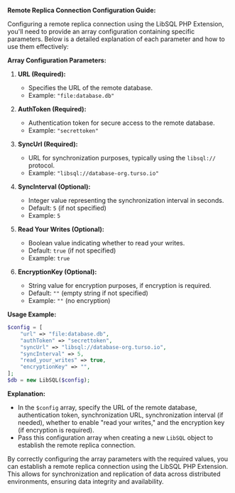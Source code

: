 **Remote Replica Connection Configuration Guide:**

Configuring a remote replica connection using the LibSQL PHP Extension, you'll need to provide an array configuration containing specific parameters. Below is a detailed explanation of each parameter and how to use them effectively:

**Array Configuration Parameters:**

1. **URL (Required):**
   - Specifies the URL of the remote database.
   - Example: `"file:database.db"`

2. **AuthToken (Required):**
   - Authentication token for secure access to the remote database.
   - Example: `"secrettoken"`

3. **SyncUrl (Required):**
   - URL for synchronization purposes, typically using the `libsql://` protocol.
   - Example: `"libsql://database-org.turso.io"`

4. **SyncInterval (Optional):**
   - Integer value representing the synchronization interval in seconds.
   - Default: `5` (if not specified)
   - Example: `5`

5. **Read Your Writes (Optional):**
   - Boolean value indicating whether to read your writes.
   - Default: `true` (if not specified)
   - Example: `true`

6. **EncryptionKey (Optional):**
   - String value for encryption purposes, if encryption is required.
   - Default: `""` (empty string if not specified)
   - Example: `""` (no encryption)

**Usage Example:**

```php
$config = [
    "url" => "file:database.db",
    "authToken" => "secrettoken",
    "syncUrl" => "libsql://database-org.turso.io",
    "syncInterval" => 5,
    "read_your_writes" => true,
    "encryptionKey" => "",
];
$db = new LibSQL($config);
```

**Explanation:**
- In the `$config` array, specify the URL of the remote database, authentication token, synchronization URL, synchronization interval (if needed), whether to enable "read your writes," and the encryption key (if encryption is required).
- Pass this configuration array when creating a new `LibSQL` object to establish the remote replica connection.

By correctly configuring the array parameters with the required values, you can establish a remote replica connection using the LibSQL PHP Extension. This allows for synchronization and replication of data across distributed environments, ensuring data integrity and availability.
